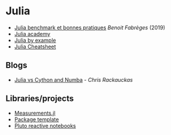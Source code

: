 # Julia

- [Julia benchmark et bonnes pratiques](https://plmlab.math.cnrs.fr/fabreges/julia-2019) _Benoit Fabrèges_ \(2019\)
- [Julia academy](https://juliaacademy.com/)
- [Julia by example](https://juliabyexample.helpmanual.io/)
- [Julia Cheatsheet](https://juliadocs.github.io/Julia-Cheat-Sheet/)

## Blogs

- [Julia vs Cython and Numba](https://www.stochasticlifestyle.com/why-numba-and-cython-are-not-substitutes-for-julia/) - _Chris Rackauckas_

## Libraries/projects

- [Measurements.jl](https://measurementsjl.readthedocs.io/en/latest)
- [Package template](https://invenia.github.io/PkgTemplates.jl/stable/)
- [Pluto reactive notebooks](https://github.com/fonsp/Pluto.jl)
